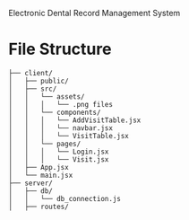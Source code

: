 Electronic Dental Record Management System

# File Structure

```
├── client/
│   ├── public/
│   ├── src/
│   │   └── assets/
│   │   │   └── .png files
│   │   └── components/
│   │   │   └── AddVisitTable.jsx
│   │   │   └── navbar.jsx
│   │   │   └── VisitTable.jsx
│   │   └── pages/
│   │   │   └── Login.jsx
│   │   │   └── Visit.jsx
│   ├── App.jsx
│   └── main.jsx
├── server/
│   ├── db/
│   │   └── db_connection.js
│   ├── routes/

```
